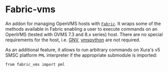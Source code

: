 # Fabric-vms

An addon for managing OpenVMS hosts with [`Fabric`](http://www.fabfile.org).
It wraps some of the methods available in Fabric enabling a user to execute
commands on an OpenVMS (tested with OVMS 7.3 and 8.x series) host.
There are no special requirements for the host, i.e.
[GNV](http://gnv.sourceforge.net/),
[vmspython](http://www.vmspython.org/doku.php) are not required.


As an additional feature, it allows to run arbitrary commands on Xura's v5
SMSC platform `PML` interpreter if the appropriate submodule is imported:

    from fabric_vms import pml

